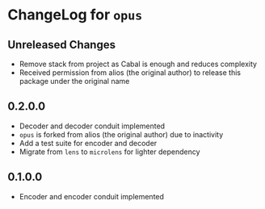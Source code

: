 # ChangeLog for `opus`

## Unreleased Changes

- Remove stack from project as Cabal is enough and reduces complexity
- Received permission from alios (the original author) to release this package under the original name

## 0.2.0.0

- Decoder and decoder conduit implemented
- `opus` is forked from alios (the original author) due to inactivity
- Add a test suite for encoder and decoder
- Migrate from `lens` to `microlens` for lighter dependency

## 0.1.0.0

- Encoder and encoder conduit implemented
